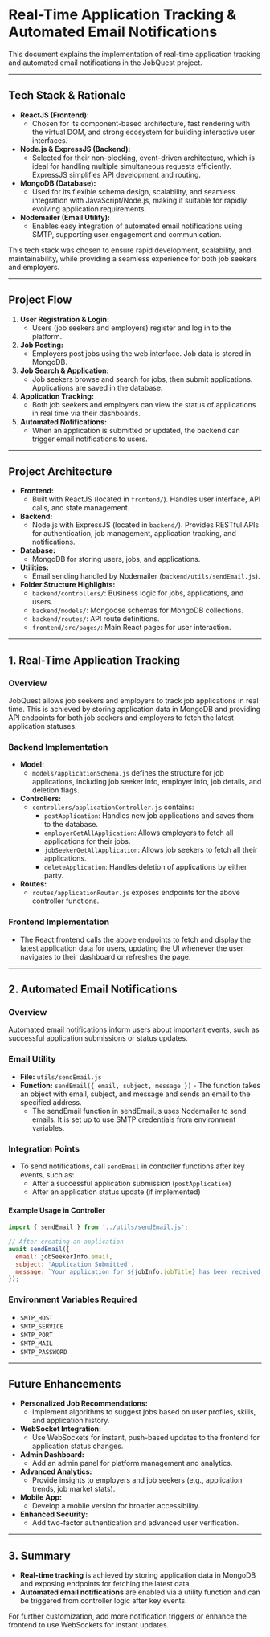 # Real-Time Application Tracking & Automated Email Notifications

This document explains the implementation of real-time application tracking and automated email notifications in the JobQuest project.

---

## Tech Stack & Rationale

- **ReactJS (Frontend):**
  - Chosen for its component-based architecture, fast rendering with the virtual DOM, and strong ecosystem for building interactive user interfaces.
- **Node.js & ExpressJS (Backend):**
  - Selected for their non-blocking, event-driven architecture, which is ideal for handling multiple simultaneous requests efficiently. ExpressJS simplifies API development and routing.
- **MongoDB (Database):**
  - Used for its flexible schema design, scalability, and seamless integration with JavaScript/Node.js, making it suitable for rapidly evolving application requirements.
- **Nodemailer (Email Utility):**
  - Enables easy integration of automated email notifications using SMTP, supporting user engagement and communication.

This tech stack was chosen to ensure rapid development, scalability, and maintainability, while providing a seamless experience for both job seekers and employers.

---

## Project Flow

1. **User Registration & Login:**
   - Users (job seekers and employers) register and log in to the platform.
2. **Job Posting:**
   - Employers post jobs using the web interface. Job data is stored in MongoDB.
3. **Job Search & Application:**
   - Job seekers browse and search for jobs, then submit applications. Applications are saved in the database.
4. **Application Tracking:**
   - Both job seekers and employers can view the status of applications in real time via their dashboards.
5. **Automated Notifications:**
   - When an application is submitted or updated, the backend can trigger email notifications to users.

---

## Project Architecture

- **Frontend:**
  - Built with ReactJS (located in `frontend/`). Handles user interface, API calls, and state management.
- **Backend:**
  - Node.js with ExpressJS (located in `backend/`). Provides RESTful APIs for authentication, job management, application tracking, and notifications.
- **Database:**
  - MongoDB for storing users, jobs, and applications.
- **Utilities:**
  - Email sending handled by Nodemailer (`backend/utils/sendEmail.js`).
- **Folder Structure Highlights:**
  - `backend/controllers/`: Business logic for jobs, applications, and users.
  - `backend/models/`: Mongoose schemas for MongoDB collections.
  - `backend/routes/`: API route definitions.
  - `frontend/src/pages/`: Main React pages for user interaction.

---

## 1. Real-Time Application Tracking

### Overview
JobQuest allows job seekers and employers to track job applications in real time. This is achieved by storing application data in MongoDB and providing API endpoints for both job seekers and employers to fetch the latest application statuses.

### Backend Implementation
- **Model:**
  - `models/applicationSchema.js` defines the structure for job applications, including job seeker info, employer info, job details, and deletion flags.
- **Controllers:**
  - `controllers/applicationController.js` contains:
    - `postApplication`: Handles new job applications and saves them to the database.
    - `employerGetAllApplication`: Allows employers to fetch all applications for their jobs.
    - `jobSeekerGetAllApplication`: Allows job seekers to fetch all their applications.
    - `deleteApplication`: Handles deletion of applications by either party.
- **Routes:**
  - `routes/applicationRouter.js` exposes endpoints for the above controller functions.

### Frontend Implementation
- The React frontend calls the above endpoints to fetch and display the latest application data for users, updating the UI whenever the user navigates to their dashboard or refreshes the page.

---

## 2. Automated Email Notifications

### Overview
Automated email notifications inform users about important events, such as successful application submissions or status updates.

### Email Utility
- **File:** `utils/sendEmail.js`
- **Function:** `sendEmail({ email, subject, message })` - The function takes an object with email, subject, and message and sends an email to the specified address.
  - The sendEmail function in sendEmail.js uses Nodemailer to send emails. It is set up to use SMTP credentials from environment variables.

### Integration Points
- To send notifications, call `sendEmail` in controller functions after key events, such as:
  - After a successful application submission (`postApplication`)
  - After an application status update (if implemented)

#### Example Usage in Controller
```js
import { sendEmail } from '../utils/sendEmail.js';

// After creating an application
await sendEmail({
  email: jobSeekerInfo.email,
  subject: 'Application Submitted',
  message: `Your application for ${jobInfo.jobTitle} has been received.`
});
```

### Environment Variables Required
- `SMTP_HOST`
- `SMTP_SERVICE`
- `SMTP_PORT`
- `SMTP_MAIL`
- `SMTP_PASSWORD`

---

## Future Enhancements

- **Personalized Job Recommendations:**
  - Implement algorithms to suggest jobs based on user profiles, skills, and application history.
- **WebSocket Integration:**
  - Use WebSockets for instant, push-based updates to the frontend for application status changes.
- **Admin Dashboard:**
  - Add an admin panel for platform management and analytics.
- **Advanced Analytics:**
  - Provide insights to employers and job seekers (e.g., application trends, job market stats).
- **Mobile App:**
  - Develop a mobile version for broader accessibility.
- **Enhanced Security:**
  - Add two-factor authentication and advanced user verification.

---

## 3. Summary
- **Real-time tracking** is achieved by storing application data in MongoDB and exposing endpoints for fetching the latest data.
- **Automated email notifications** are enabled via a utility function and can be triggered from controller logic after key events.

For further customization, add more notification triggers or enhance the frontend to use WebSockets for instant updates.
